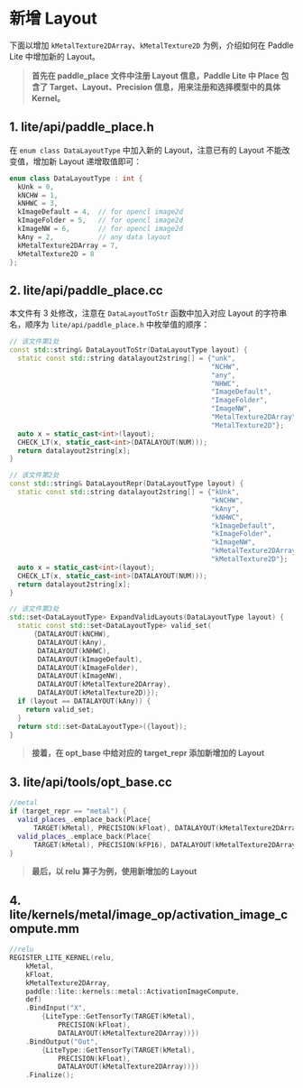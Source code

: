 # 新增 Layout

下面以增加 `kMetalTexture2DArray`、`kMetalTexture2D` 为例，介绍如何在 Paddle Lite 中增加新的 Layout。

> **首先在 paddle_place 文件中注册 Layout 信息，Paddle Lite 中 Place 包含了 Target、Layout、Precision 信息，用来注册和选择模型中的具体 Kernel。**


## 1. lite/api/paddle_place.h

在 `enum class DataLayoutType` 中加入新的 Layout，注意已有的 Layout 不能改变值，增加新 Layout 递增取值即可：

```cpp
enum class DataLayoutType : int {
  kUnk = 0,
  kNCHW = 1,
  kNHWC = 3,
  kImageDefault = 4,  // for opencl image2d
  kImageFolder = 5,   // for opencl image2d
  kImageNW = 6,       // for opencl image2d
  kAny = 2,           // any data layout
  kMetalTexture2DArray = 7,
  kMetalTexture2D = 8
};
```

## 2. lite/api/paddle_place.cc

本文件有 3 处修改，注意在 `DataLayoutToStr` 函数中加入对应 Layout 的字符串名，顺序为 `lite/api/paddle_place.h` 中枚举值的顺序：

```cpp
// 该文件第1处
const std::string& DataLayoutToStr(DataLayoutType layout) {
  static const std::string datalayout2string[] = {"unk",
                                                  "NCHW",
                                                  "any",
                                                  "NHWC",
                                                  "ImageDefault",
                                                  "ImageFolder",
                                                  "ImageNW",
                                                  "MetalTexture2DArray",
                                                  "MetalTexture2D"};
  auto x = static_cast<int>(layout);
  CHECK_LT(x, static_cast<int>(DATALAYOUT(NUM)));
  return datalayout2string[x];
}

// 该文件第2处
const std::string& DataLayoutRepr(DataLayoutType layout) {
  static const std::string datalayout2string[] = {"kUnk",
                                                  "kNCHW",
                                                  "kAny",
                                                  "kNHWC",
                                                  "kImageDefault",
                                                  "kImageFolder",
                                                  "kImageNW",
                                                  "kMetalTexture2DArray",
                                                  "kMetalTexture2D"};
  auto x = static_cast<int>(layout);
  CHECK_LT(x, static_cast<int>(DATALAYOUT(NUM)));
  return datalayout2string[x];
}

// 该文件第3处
std::set<DataLayoutType> ExpandValidLayouts(DataLayoutType layout) {
  static const std::set<DataLayoutType> valid_set(
      {DATALAYOUT(kNCHW),
       DATALAYOUT(kAny),
       DATALAYOUT(kNHWC),
       DATALAYOUT(kImageDefault),
       DATALAYOUT(kImageFolder),
       DATALAYOUT(kImageNW),
       DATALAYOUT(kMetalTexture2DArray),
       DATALAYOUT(kMetalTexture2D)});
  if (layout == DATALAYOUT(kAny)) {
    return valid_set;
  }
  return std::set<DataLayoutType>({layout});
}
```

> **接着，在 opt_base 中给对应的 target_repr 添加新增加的 Layout**

## 3. lite/api/tools/opt_base.cc

```cpp
//metal
if (target_repr == "metal") {
  valid_places_.emplace_back(Place{
      TARGET(kMetal), PRECISION(kFloat), DATALAYOUT(kMetalTexture2DArray)});
  valid_places_.emplace_back(Place{
      TARGET(kMetal), PRECISION(kFP16), DATALAYOUT(kMetalTexture2DArray)});
}
```

> **最后，以 relu 算子为例，使用新增加的 Layout**

## 4. lite/kernels/metal/image_op/activation_image_compute.mm

```cpp
//relu
REGISTER_LITE_KERNEL(relu,
    kMetal,
    kFloat,
    kMetalTexture2DArray,
    paddle::lite::kernels::metal::ActivationImageCompute,
    def)
    .BindInput("X",
        {LiteType::GetTensorTy(TARGET(kMetal),
            PRECISION(kFloat),
            DATALAYOUT(kMetalTexture2DArray))})
    .BindOutput("Out",
        {LiteType::GetTensorTy(TARGET(kMetal),
            PRECISION(kFloat),
            DATALAYOUT(kMetalTexture2DArray))})
    .Finalize();
```
